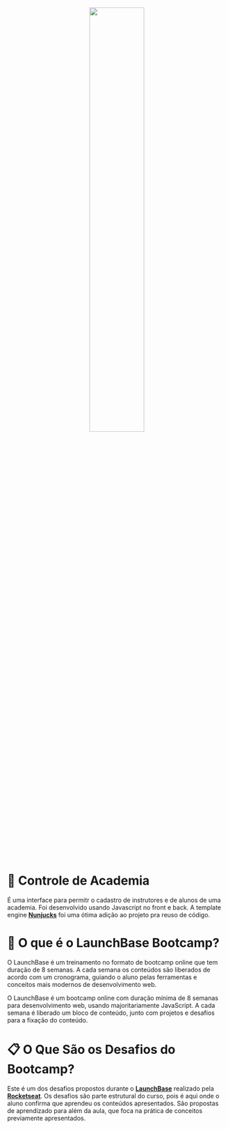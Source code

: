 <h1 align="center">
    <img src="https://ik.imagekit.io/joaonasc/68747470733a2f2f73746f726167652e676f6f676c65617069732e636f6d2f676f6c64656e2d77696e642f626f6f7463616d702d6c61756e6368626173652f6c6f676f2e706e67_MKwSG47on.png" width="50%">
</h1>


# :nut_and_bolt: Controle de Academia

É uma interface para permitr o cadastro de instrutores e de alunos de uma academia. Foi desenvolvido usando Javascript no front e back. A template engine [**Nunjucks**](https://mozilla.github.io/nunjucks/) foi uma ótima adição ao projeto pra reuso de código.


# :rocket: O que é o LaunchBase Bootcamp?

O LaunchBase é um treinamento no formato de bootcamp online que tem duração de 8 semanas. A cada semana os conteúdos são liberados de acordo com um cronograma, guiando o aluno pelas ferramentas e conceitos mais modernos de desenvolvimento web.

O LaunchBase é um bootcamp online com duração mínima de 8 semanas para desenvolvimento web, usando majoritariamente JavaScript. A cada semana é liberado um bloco de conteúdo, junto com projetos e desafios para a fixação do conteúdo.

# :clipboard: O Que São os Desafios do Bootcamp?
 
Este é um dos desafios propostos durante o [**LaunchBase**](https://rocketseat.com.br/launchbase) realizado pela [**Rocketseat**](https://rocketseat.com.br). Os desafios são parte estrutural do curso, pois é aqui onde o aluno confirma que aprendeu os conteúdos apresentados. São propostas de aprendizado para além da aula, que foca na prática de conceitos previamente apresentados.
